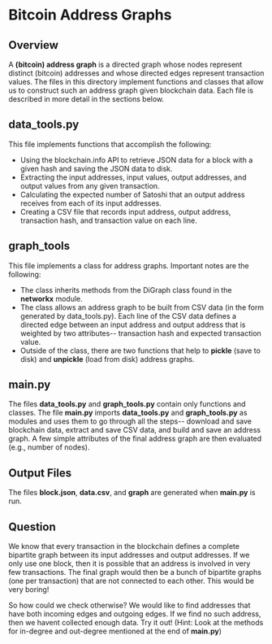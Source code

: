 # Bitcoin Address Graphs

## Overview

A __(bitcoin) address graph__ is a directed graph whose nodes represent distinct (bitcoin) addresses and whose directed edges represent transaction values. The files in this directory implement functions and classes that allow us to construct such an address graph given blockchain data. Each file is described in more detail in the sections below.

## data_tools.py

This file implements functions that accomplish the following:
* Using the blockchain.info API to retrieve JSON data for a block with a given hash and saving the JSON data to disk.
* Extracting the input addresses, input values, output addresses, and output values from any given transaction.
* Calculating the expected number of Satoshi that an output address receives from each of its input addresses.
* Creating a CSV file that records input address, output address, transaction hash, and transaction value on each line.

## graph_tools

This file implements a class for address graphs. Important notes are the following:
* The class inherits methods from the DiGraph class found in the __networkx__ module.
* The class allows an address graph to be built from CSV data (in the form generated by data_tools.py). Each line of the CSV data defines a directed edge between an input address and output address that is weighted by two attributes-- transaction hash and expected transaction value.
* Outside of the class, there are two functions that help to __pickle__ (save to disk) and __unpickle__ (load from disk) address graphs.

## main.py

The files __data_tools.py__ and __graph_tools.py__ contain only functions and classes. The file __main.py__ imports __data_tools.py__ and __graph_tools.py__ as modules and uses them to go through all the steps-- download and save blockchain data, extract and save CSV data, and build and save an address graph. A few simple attributes of the final address graph are then evaluated (e.g., number of nodes).

## Output Files

The files __block.json__, __data.csv__, and __graph__ are generated when __main.py__ is run.

## Question

We know that every transaction in the blockchain defines a complete bipartite graph between its input addresses and output addresses. If we only use one block, then it is possible that an address is involved in very few transactions. The final graph would then be a bunch of bipartite graphs (one per transaction) that are not connected to each other. This would be very boring!

So how could we check otherwise? We would like to find addresses that have both incoming edges and outgoing edges. If we find no such address, then we havent collected enough data. Try it out! (Hint: Look at the methods for in-degree and out-degree mentioned at the end of __main.py__)